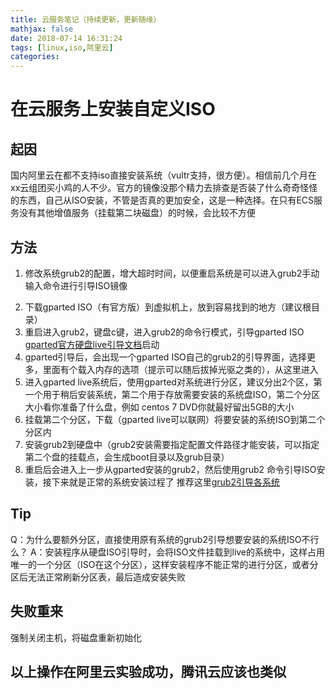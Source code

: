 ```yaml
---
title: 云服务笔记（持续更新，更新随缘）
mathjax: false
date: 2018-07-14 16:31:24
tags: [linux,iso,阿里云]
categories:
---
```

# 在云服务上安装自定义ISO
## 起因  
国内阿里云在都不支持iso直接安装系统（vultr支持，很方便）。相信前几个月在xx云组团买小鸡的人不少。官方的镜像没那个精力去排查是否装了什么奇奇怪怪的东西，自己从ISO安装，不管是否真的更加安全，这是一种选择。在只有ECS服务没有其他增值服务（挂载第二块磁盘）的时候，会比较不方便

## 方法
1. 修改系统grub2的配置，增大超时时间，以便重启系统是可以进入grub2手动输入命令进行引导ISO镜像
<!-- more -->
2. 下载gparted ISO（有官方版）到虚拟机上，放到容易找到的地方（建议根目录）
3. 重启进入grub2，键盘c键，进入grub2的命令行模式，引导gparted ISO [gparted官方硬盘live引导文档](https://gparted.org/livehd.php)启动
4. gparted引导后，会出现一个gparted ISO自己的grub2的引导界面，选择更多，里面有个载入内存的选项（提示可以随后拔掉光驱之类的），从这里进入
5. 进入gparted live系统后，使用gparted对系统进行分区，建议分出2个区，第一个用于稍后安装系统，第二个用于存放需要安装的系统盘ISO，第二个分区大小看你准备了什么盘，例如 centos 7 DVD你就最好留出5GB的大小
6. 挂载第二个分区，下载（gparted live可以联网）将要安装的系统ISO到第二个分区内
7. 安装grub2到硬盘中（grub2安装需要指定配置文件路径才能安装，可以指定第二个盘的挂载点，会生成boot目录以及grub目录）
8. 重启后会进入上一步从gparted安装的grub2，然后使用grub2 命令引导ISO安装，接下来就是正常的系统安装过程了 推荐这里[grub2引导各系统](http://giveme5.cc/2017/06/27/linux/linuxUsbGrub/)

## Tip
Q：为什么要额外分区，直接使用原有系统的grub2引导想要安装的系统ISO不行么？
    A：安装程序从硬盘ISO引导时，会将ISO文件挂载到live的系统中，这样占用唯一的一个分区（ISO在这个分区），这样安装程序不能正常的进行分区，或者分区后无法正常刷新分区表，最后造成安装失败

## 失败重来
强制关闭主机，将磁盘重新初始化

## 以上操作在阿里云实验成功，腾讯云应该也类似